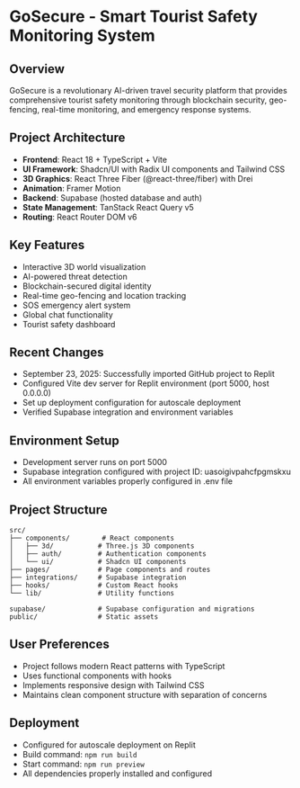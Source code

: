 # GoSecure - Smart Tourist Safety Monitoring System

## Overview
GoSecure is a revolutionary AI-driven travel security platform that provides comprehensive tourist safety monitoring through blockchain security, geo-fencing, real-time monitoring, and emergency response systems.

## Project Architecture
- **Frontend**: React 18 + TypeScript + Vite
- **UI Framework**: Shadcn/UI with Radix UI components and Tailwind CSS
- **3D Graphics**: React Three Fiber (@react-three/fiber) with Drei
- **Animation**: Framer Motion
- **Backend**: Supabase (hosted database and auth)
- **State Management**: TanStack React Query v5
- **Routing**: React Router DOM v6

## Key Features
- Interactive 3D world visualization
- AI-powered threat detection
- Blockchain-secured digital identity
- Real-time geo-fencing and location tracking
- SOS emergency alert system
- Global chat functionality
- Tourist safety dashboard

## Recent Changes
- September 23, 2025: Successfully imported GitHub project to Replit
- Configured Vite dev server for Replit environment (port 5000, host 0.0.0.0)
- Set up deployment configuration for autoscale deployment
- Verified Supabase integration and environment variables

## Environment Setup
- Development server runs on port 5000
- Supabase integration configured with project ID: uasoigivpahcfpgmskxu
- All environment variables properly configured in .env file

## Project Structure
```
src/
├── components/        # React components
│   ├── 3d/           # Three.js 3D components
│   ├── auth/         # Authentication components
│   └── ui/           # Shadcn UI components
├── pages/            # Page components and routes
├── integrations/     # Supabase integration
├── hooks/            # Custom React hooks
└── lib/              # Utility functions

supabase/             # Supabase configuration and migrations
public/               # Static assets
```

## User Preferences
- Project follows modern React patterns with TypeScript
- Uses functional components with hooks
- Implements responsive design with Tailwind CSS
- Maintains clean component structure with separation of concerns

## Deployment
- Configured for autoscale deployment on Replit
- Build command: `npm run build`  
- Start command: `npm run preview`
- All dependencies properly installed and configured